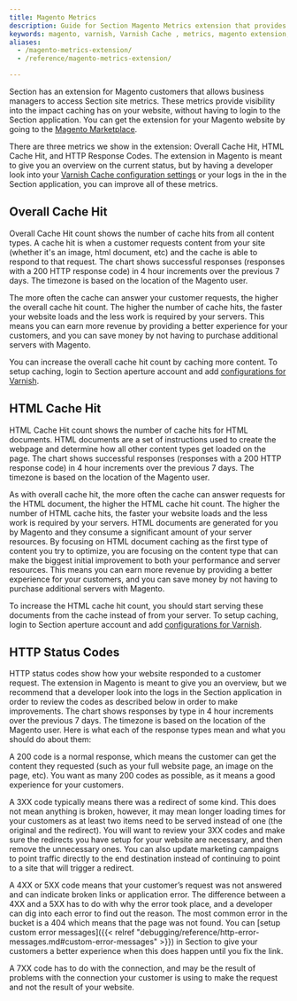 ```yaml
---
title: Magento Metrics
description: Guide for Section Magento Metrics extension that provides visibility into the impact caching has on your website.
keywords: magento, varnish, Varnish Cache , metrics, magento extension, cache, page speed, webpage speed
aliases:
  - /magento-metrics-extension/
  - /reference/magento-metrics-extension/

---
```


Section has an extension for Magento customers that allows business managers to access Section site metrics. These metrics provide visibility into the impact caching has on your website, without having to login to the Section application. You can get the extension for your Magento website by going to the [Magento Marketplace](https://marketplace.magento.com/sectionio-metrics.html).

There are three metrics we show in the extension: Overall Cache Hit, HTML Cache Hit, and HTTP Response Codes. The extension in Magento is meant to give you an overview on the current status, but by having a developer look into your [Varnish Cache configuration settings](/docs/basic-configuration/#varnish) or your logs in the in the Section application, you can improve all of these metrics.

## Overall Cache Hit
Overall Cache Hit count shows the number of cache hits from all content types. A cache hit is when a customer requests content from your site (whether it's an image, html document, etc) and the cache is able to respond to that request. The chart shows successful responses (responses with a 200 HTTP response code) in 4 hour increments over the previous 7 days. The timezone is based on the location of the Magento user.

The more often the cache can answer your customer requests, the higher the overall cache hit count. The higher the number of cache hits, the faster your website loads and the less work is required by your servers. This means you can earn more revenue by providing a better experience for your customers, and you can save money by not having to purchase additional servers with Magento.

You can increase the overall cache hit count by caching more content. To setup caching, login to Section aperture account and add [configurations for Varnish](/docs/basic-configuration/#varnish).


## HTML Cache Hit
HTML Cache Hit count shows the number of cache hits for HTML documents. HTML documents are a set of instructions used to create the webpage and determine how all other content types get loaded on the page. The chart shows successful responses (responses with a 200 HTTP response code) in 4 hour increments over the previous 7 days. The timezone is based on the location of the Magento user.

As with overall cache hit, the more often the cache can answer requests for the HTML document, the higher the HTML cache hit count. The higher the number of HTML cache hits, the faster your website loads and the less work is required by your servers. HTML documents are generated for you by Magento and they consume a significant amount of your server resources. By focusing on HTML document caching as the first type of content you try to optimize, you are focusing on the content type that can make the biggest initial improvement to both your performance and server resources. This means you can earn more revenue by providing a better experience for your customers, and you can save money by not having to purchase additional servers with Magento.

To increase the HTML cache hit count, you should start serving these documents from the cache instead of from your server. To setup caching, login to Section aperture account and add [configurations for Varnish](/docs/basic-configuration/#varnish).

## HTTP Status Codes
HTTP status codes show how your website responded to a customer request. The extension in Magento is meant to give you an overview, but we recommend that a developer look into the logs in the Section application in order to review the codes as described below in order to make improvements. The chart shows responses by type in 4 hour increments over the previous 7 days. The timezone is based on the location of the Magento user. Here is what each of the response types mean and what you should do about them:

A 200 code is a normal response, which means the customer can get the content they requested (such as your full website page, an image on the page, etc). You want as many 200 codes as possible, as it means a good experience for your customers.

A 3XX code typically means there was a redirect of some kind. This does not mean anything is broken, however, it may mean longer loading times for your customers as at least two items need to be served instead of one (the original and the redirect). You will want to review your 3XX codes and make sure the redirects you have setup for your website are necessary, and then remove the unnecessary ones. You can also update marketing campaigns to point traffic directly to the end destination instead of continuing to point to a site that will trigger a redirect.

A 4XX or 5XX code means that your customer’s request was not answered and can indicate broken links or application error. The difference between a 4XX and a 5XX has to do with why the error took place, and a developer can dig into each error to find out the reason. The most common error in the bucket is a 404 which means that the page was not found. You can [setup custom error messages]({{< relref "debugging/reference/http-error-messages.md#custom-error-messages" >}}) in Section to give your customers a better experience when this does happen until you fix the link.

A 7XX code has to do with the connection, and may be the result of problems with the connection your customer is using to make the request and not the result of your website.
